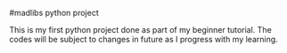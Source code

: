 #madlibs python project

This is my first python project done as part of my beginner tutorial. The codes will be subject to changes in future as I progress with my learning.
